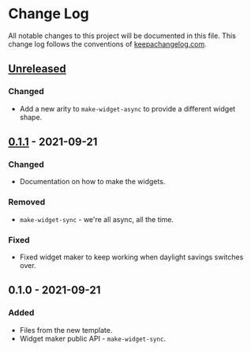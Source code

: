 # Change Log
All notable changes to this project will be documented in this file. This change log follows the conventions of [keepachangelog.com](http://keepachangelog.com/).

## [Unreleased]
### Changed
- Add a new arity to `make-widget-async` to provide a different widget shape.

## [0.1.1] - 2021-09-21
### Changed
- Documentation on how to make the widgets.

### Removed
- `make-widget-sync` - we're all async, all the time.

### Fixed
- Fixed widget maker to keep working when daylight savings switches over.

## 0.1.0 - 2021-09-21
### Added
- Files from the new template.
- Widget maker public API - `make-widget-sync`.

[Unreleased]: https://sourcehost.site/your-name/bitfinex-api/compare/0.1.1...HEAD
[0.1.1]: https://sourcehost.site/your-name/bitfinex-api/compare/0.1.0...0.1.1
